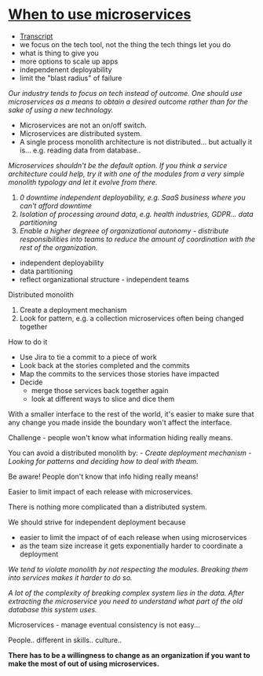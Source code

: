 # [When to use microservices](https://www.youtube.com/watch?v=GBTdnfD6s5Q&t=48s)

- [Transcript](https://gotopia.tech/bookclub/episodes/moving-to-microservices-with-sam-newman-and-martin-fowler)
- we focus on the tech tool, not the thing the tech things let you do
 - what is thing to give you
- more options to scale up apps
- independenent deployability
- limit the "blast radius" of failure


*Our industry tends to focus on tech instead of outcome. One should use microservices as a means to obtain a desired outcome rather than for the sake of using a new technology.*

- Microservices are not an on/off switch.
- Microservices are distributed system.
- A single process monolith architecture is not distributed... but actually it is... e.g. reading data from database..


*Microservices shouldn't be the default option. If you think a service architecture could help, try it with one of the modules from a very simple monolith typology and let it evolve from there.*

1. *0 downtime independent deployability, e.g. SaaS business where you can't afford downtime*
2. *Isolation of processing around data, e.g. health industries, GDPR... data partitioning*
3. *Enable a higher degreee of organizational autonomy - distribute responsibilities into teams to reduce the amount of coordination with the rest of the organization.*


- independent deployability
- data partitioning
- reflect organizational structure - independent teams

Distributed monolith

1. Create a deployment mechanism
2. Look for pattern, e.g. a collection microservices often being changed together

How to do it
- Use Jira to tie a commit to a piece of work
- Look back at the stories completed and the commits
- Map the commits to the services those stories have impacted
- Decide
  - merge those services back together again
  - look at different ways to slice and dice them

With a smaller interface to the rest of the world, it's easier to make sure that any change you made inside the boundary won't affect the interface.

Challenge - people won't know what information hiding really means.

You can avoid a distributed monolith by:
   *- Create deployment mechanism*
   *- Looking for patterns and deciding how to deal with theam.*

Be aware! People don't know that info hiding really means!

Easier to limit impact of each release with microservices.

There is nothing more complicated than a distributed system.

We should strive for independent deployment because
- easier to limit the impact of of each release when using microservices
- as the team size increase it gets exponentially harder to coordinate a deployment

*We tend to violate monolith by not respecting the modules. Breaking them into services makes it harder to do so.*

*A lot of the complexity of breaking complex system lies in the data. After extracting the microservice you need to understand what part of the old database this system uses.*

Microservices - manage eventual consistency is not easy...

People.. different in skills.. culture..

**There has to be a willingness to change as an organization if you want to make the most of out of using microservices.**


